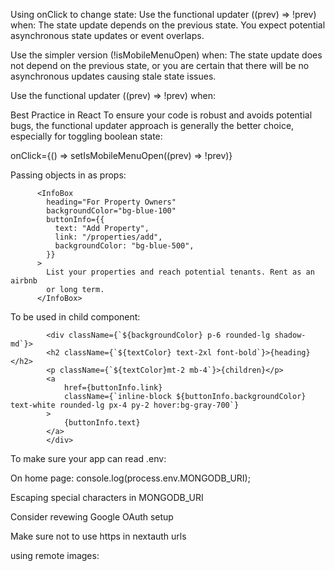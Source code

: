 Using onClick to change state:
Use the functional updater ((prev) => !prev) when:
The state update depends on the previous state.
You expect potential asynchronous state updates or event overlaps.

Use the simpler version (!isMobileMenuOpen) when:
The state update does not depend on the previous state, or you are certain that there will be no asynchronous updates causing stale state issues.

Use the functional updater ((prev) => !prev) when:

Best Practice in React
To ensure your code is robust and avoids potential bugs, the functional updater approach is generally the better choice, especially for toggling boolean state:

onClick={() => setIsMobileMenuOpen((prev) => !prev)}

Passing objects in as props:

          <InfoBox
            heading="For Property Owners"
            backgroundColor="bg-blue-100"
            buttonInfo={{
              text: "Add Property",
              link: "/properties/add",
              backgroundColor: "bg-blue-500",
            }}
          >
            List your properties and reach potential tenants. Rent as an airbnb
            or long term.
          </InfoBox>

To be used in child component:

            <div className={`${backgroundColor} p-6 rounded-lg shadow-md`}>
            <h2 className={`${textColor} text-2xl font-bold`}>{heading}</h2>
            <p className={`${textColor}mt-2 mb-4`}>{children}</p>
            <a
                href={buttonInfo.link}
                className={`inline-block ${buttonInfo.backgroundColor} text-white rounded-lg px-4 py-2 hover:bg-gray-700`}
            >
                {buttonInfo.text}
            </a>
            </div>

To make sure your app can read .env:

On home page:
console.log(process.env.MONGODB_URI);

Escaping special characters in MONGODB_URI

Consider revewing Google OAuth setup

Make sure not to use https in nextauth urls

using remote images:
